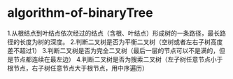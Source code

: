 # algorithm-of-binaryTree
1.从根结点到叶结点依次经过的结点（含根、叶结点）形成树的一条路径，最长路径的长度为树的深度。
2.判断二叉树是否为平衡二叉树（空树或者左右子树高度差不超过1）
3.判断二叉树是否为完全二叉树（最后一层的节点可以不是满的，但是节点都连续在最左边）
4.判断二叉树是否为搜索二叉树（左子树任意节点小于根节点，右子树任意节点大于根节点，用中序遍历）
